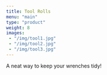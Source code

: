 ```yaml
---
title: Tool Rolls
menu: "main"
type: "product"
weight: 8
images:
 - "/img/tool1.jpg"
 - "/img/tool2.jpg"
 - "/img/tool3.jpg"
---
```


A neat way to keep your wrenches tidy!
